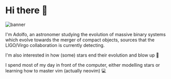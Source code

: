 # Hi there 👋

![banner](https://user-images.githubusercontent.com/35583956/137051215-ac186d1c-7043-4f50-b98c-bc279793778d.png)

I'm Adolfo, an astronomer studying the evolution of massive binary systems which evolve towards the merger of compact objects, sources that the LIGO/Virgo collaboration is currently detecting.

I'm also interested in how (some) stars end their evolution and blow up :telescope:

I spend most of my day in front of the computer, either modelling stars or learning how to master vim (actually neovim) :computer:

<!--
**asimazbunzel/asimazbunzel** is a ✨ _special_ ✨ repository because its `README.md` (this file) appears on your GitHub profile.

Here are some ideas to get you started:

- 🔭 I’m currently working on ...
- 🌱 I’m currently learning ...
- 👯 I’m looking to collaborate on ...
- 🤔 I’m looking for help with ...
- 💬 Ask me about ...
- 📫 How to reach me: ...
- 😄 Pronouns: ...
- ⚡ Fun fact: ...
-->
